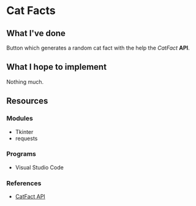 # Cat Facts

## What I've done
Button which generates a random cat fact with the help the *CatFact* **API**.

## What I hope to implement
Nothing much.

## Resources
### Modules
* Tkinter
* requests

### Programs
* Visual Studio Code

### References
* [CatFact API](https://github.com/alexwohlbruck/cat-facts)
